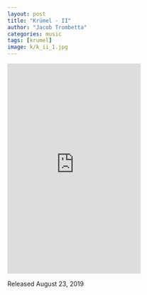 ```yaml
---
layout: post
title: "Krümel - II"
author: "Jacob Trombetta"
categories: music
tags: [krumel]
image: k/k_ii_1.jpg
---
```

<div class="bandcamp">
  <iframe style="border: 0; height: 472px;" src="https://bandcamp.com/EmbeddedPlayer/album=3491570051/size=large/bgcol=333333/linkcol=e32c14/artwork=small/transparent=true/" seamless><a href="http://discretespectrum.bandcamp.com/album/ii-3">II by Krümel</a></iframe>
</div>

Released August 23, 2019
